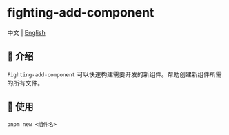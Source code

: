 # fighting-add-component

中文 | <a href="https://github.com/FightingDesign/fighting-design/blob/master/packages/fighting-add-component/README.en-US.md">English</a>

## 🤟 介绍

`Fighting-add-component` 可以快速构建需要开发的新组件。帮助创建新组件所需的所有文件。

## 🌵 使用

```shell
pnpm new <组件名>
```
